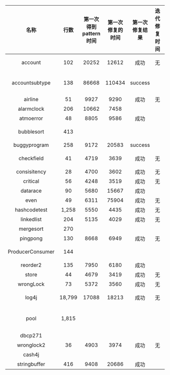|        名称        |   行数   | 第一次得到pattern时间 | 第一次修复的时间 | 第一次修复结果 | 迭代修复时间 | 迭代修复结果 |            备注             |
| :--------------: | :----: | :------------: | :------: | :-----: | :----: | :----: | :-----------------------: |
|     account      |  102   |     20252      |  12612   |   成功    |   无    |   无    |        修复后可能存在死锁问题        |
|  accountsubtype  |  138   |     86668      |  110434  | success |        |        | （添）对PersonalAccount 11行加锁 |
|     airline      |   51   |      9927      |   9290   |   成功    |   无    |   无    |                           |
|    alarmclock    |  206   |     10662      |   7458   |         |        |        |            内部类            |
|    atmoerror     |   48   |      8805      |   9586   |   成功    |        |        |          改了程序（添）          |
|    bubblesort    |  413   |                |          |         |        |        |       运行jpf的时候内存溢出        |
|   buggyprogram   |  258   |      9172      |  20583   | success |        |        |           （添加）            |
|    checkfield    |   41   |      4719      |   3639   |   成功    |   无    |   无    |     修改了checkfield第13行     |
|   consisitency   |   28   |      4700      |   3602   |   成功    |   无    |   无    |                           |
|     critical     |   56   |      4248      |   3519   |   成功    |   无    |   无    |                           |
|     datarace     |   90   |      5680      |  15667   |   成功    |        |        |                           |
|       even       |   49   |      6311      |  75904   |   成功    |   无    |   无    |                           |
|   hashcodetest   | 1,258  |      5550      |   4435   |   成功    |   无    |   无    |                           |
|    linkedlist    |  204   |      5135      |   4029   |   成功    |   无    |   无    |                           |
|    mergesort     |  270   |                |          |         |        |        |          静态的变量。           |
|     pingpong     |  130   |      8668      |   6949   |   成功    |   无    |   无    |                           |
| ProducerConsumer |  144   |                |          |         |        |        |       只能修一部分，还有死锁问题       |
|     reorder2     |  135   |      7950      |   6180   |   成功    |        |        |                           |
|      store       |   44   |      4679      |   3419   |   成功    |   无    |   无    |                           |
|    wrongLock     |   73   |      5372      |   3560   |   成功    |   无    |   无    |                           |
|      log4j       | 18,799 |     17088      |  18213   |   成功    |   无    |   无    |      修好了，需要修改编译类的函数       |
|       pool       | 1,815  |                |          |         |        |        |   soot拿不到signature，内部类    |
|     dbcp271      |        |                |          |         |        |        |           跑不出错误           |
|    wronglock2    |   36   |      4903      |   3974   |   成功    |   无    |   无    |                           |
|      cash4j      |        |                |          |         |        |        |           运行超时            |
|   stringbuffer   |  416   |      9408      |  20686   |   成功    |        |        |            （添）            |


